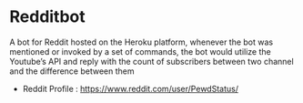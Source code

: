 # Redditbot
A bot for Reddit hosted on the Heroku platform, whenever the bot was mentioned
or invoked by a set of commands, the bot would utilize the Youtube’s API and reply with the
count of subscribers between two channel and the difference between them

- Reddit Profile : https://www.reddit.com/user/PewdStatus/
